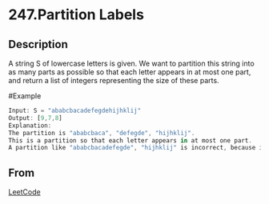 # 247.Partition Labels

## Description

A string S of lowercase letters is given. We want to partition this string into as many parts as possible so that each letter appears in at most one part, and return a list of integers representing the size of these parts.

#Example

```js
Input: S = "ababcbacadefegdehijhklij"
Output: [9,7,8]
Explanation:
The partition is "ababcbaca", "defegde", "hijhklij".
This is a partition so that each letter appears in at most one part.
A partition like "ababcbacadefegde", "hijhklij" is incorrect, because it splits S into less parts.
```

## From

[LeetCode](https://leetcode.com/problems/partition-labels)
